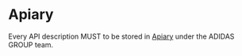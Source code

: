 # Apiary
Every API description MUST to be stored in [Apiary](https://apiary.io/) under the ADIDAS GROUP team.
